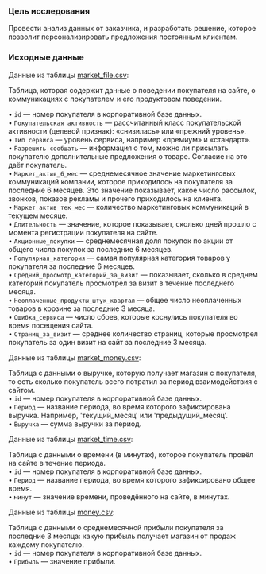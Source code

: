 ### Цель исследования

Провести анализ данных от заказчика, и разработать решение, которое позволит персонализировать предложения постоянным клиентам.

### Исходные данные

Данные из таблицы [market_file.csv](https://code.s3.yandex.net/datasets/market_file.csv):

Таблица, которая содержит данные о поведении покупателя на сайте, о коммуникациях с покупателем и его продуктовом поведении.

•	`id` — номер покупателя в корпоративной базе данных.\
•	`Покупательская активность` — рассчитанный класс покупательской активности (целевой признак): «снизилась» или «прежний уровень».\
•	`Тип сервиса` — уровень сервиса, например «премиум» и «стандарт».\
•	`Разрешить сообщать` — информация о том, можно ли присылать покупателю дополнительные предложения о товаре. Согласие на это даёт покупатель.\
•	`Маркет_актив_6_мес` — среднемесячное значение маркетинговых коммуникаций компании, которое приходилось на покупателя за последние 6 месяцев. Это значение показывает, какое число рассылок, звонков, показов рекламы и прочего приходилось на клиента.\
•	`Маркет_актив_тек_мес` — количество маркетинговых коммуникаций в текущем месяце.\
•	`Длительность` — значение, которое показывает, сколько дней прошло с момента регистрации покупателя на сайте.\
•	`Акционные_покупки` — среднемесячная доля покупок по акции от общего числа покупок за последние 6 месяцев.\
•	`Популярная_категория` — самая популярная категория товаров у покупателя за последние 6 месяцев.\
•	`Средний_просмотр_категорий_за_визит` — показывает, сколько в среднем категорий покупатель просмотрел за визит в течение последнего месяца.\
•	`Неоплаченные_продукты_штук_квартал` — общее число неоплаченных товаров в корзине за последние 3 месяца.\
•	`Ошибка_сервиса` — число сбоев, которые коснулись покупателя во время посещения сайта.\
•	`Страниц_за_визит` — среднее количество страниц, которые просмотрел покупатель за один визит на сайт за последние 3 месяца.

Данные из таблицы [market_money.csv](https://code.s3.yandex.net/datasets/market_money.csv):

Таблица с данными о выручке, которую получает магазин с покупателя, то есть сколько покупатель всего потратил за период взаимодействия с сайтом. \
•	`id` — номер покупателя в корпоративной базе данных.\
•	`Период` — название периода, во время которого зафиксирована выручка. Например, 'текущий_месяц' или 'предыдущий_месяц'.\
•	`Выручка` — сумма выручки за период.

Данные из таблицы [market_time.csv](https://code.s3.yandex.net/datasets/market_time.csv):

Таблица с данными о времени (в минутах), которое покупатель провёл на сайте в течение периода.\
•	`id` — номер покупателя в корпоративной базе данных.\
•	`Период` — название периода, во время которого зафиксировано общее время.\
•	`минут` — значение времени, проведённого на сайте, в минутах.

Данные из таблицы [money.csv](https://code.s3.yandex.net/datasets/money.csv):

Таблица с данными о среднемесячной прибыли покупателя за последние 3 месяца: какую прибыль получает магазин от продаж каждому покупателю.\
•	`id` — номер покупателя в корпоративной базе данных.\
•	`Прибыль` — значение прибыли.
